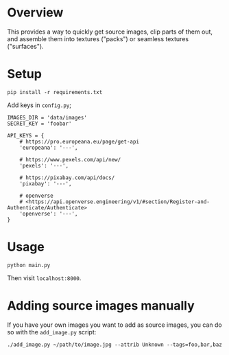 # Overview

This provides a way to quickly get source images, clip parts of them out, and assemble them into textures ("packs") or seamless textures ("surfaces").

# Setup

```
pip install -r requirements.txt
```

Add keys in `config.py`;

```
IMAGES_DIR = 'data/images'
SECRET_KEY = 'foobar'

API_KEYS = {
    # https://pro.europeana.eu/page/get-api
    'europeana': '---',

    # https://www.pexels.com/api/new/
    'pexels': '---',

    # https://pixabay.com/api/docs/
    'pixabay': '---',

    # openverse
    # <https://api.openverse.engineering/v1/#section/Register-and-Authenticate/Authenticate>
    'openverse': '---',
}
```

# Usage

```
python main.py
```

Then visit `localhost:8000`.

# Adding source images manually

If you have your own images you want to add as source images, you can do so with the `add_image.py` script:

```
./add_image.py ~/path/to/image.jpg --attrib Unknown --tags=foo,bar,baz
```
